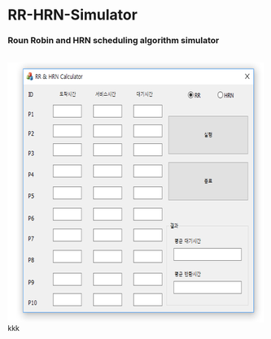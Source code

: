 # RR-HRN-Simulator
<h3>Roun Robin and HRN scheduling algorithm simulator</h3><br>
<img width="624" height="512" src="./과제 사진 v2.PNG"></img>
kkk
